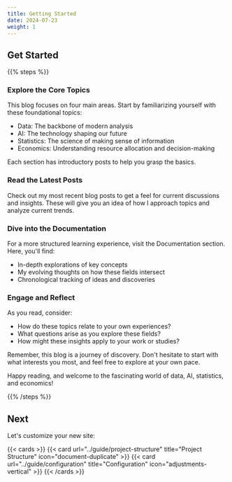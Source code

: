 ```yaml
---
title: Getting Started
date: 2024-07-23
weight: 1
---
```


## Get Started

{{% steps %}}

### Explore the Core Topics

This blog focuses on four main areas. Start by familiarizing yourself with these foundational topics:

- Data: The backbone of modern analysis
- AI: The technology shaping our future
- Statistics: The science of making sense of information
- Economics: Understanding resource allocation and decision-making

Each section has introductory posts to help you grasp the basics.

### Read the Latest Posts

Check out my most recent blog posts to get a feel for current discussions and insights. These will give you an idea of how I approach topics and analyze current trends.

### Dive into the Documentation

For a more structured learning experience, visit the Documentation section. Here, you'll find:

- In-depth explorations of key concepts
- My evolving thoughts on how these fields intersect
- Chronological tracking of ideas and discoveries

###  Engage and Reflect

As you read, consider:

- How do these topics relate to your own experiences?
- What questions arise as you explore these fields?
- How might these insights apply to your work or studies?

<!-- ###  Stay Connected

- Subscribe to receive updates when new posts are published
- Follow me on [social media platforms] for additional insights and discussions -->

Remember, this blog is a journey of discovery. Don't hesitate to start with what interests you most, and feel free to explore at your own pace.

Happy reading, and welcome to the fascinating world of data, AI, statistics, and economics!

{{% /steps %}}

## Next

Let's customize your new site:

{{< cards >}}
  {{< card url="../guide/project-structure" title="Project Structure" icon="document-duplicate" >}}
  {{< card url="../guide/configuration" title="Configuration" icon="adjustments-vertical" >}}
{{< /cards >}}
